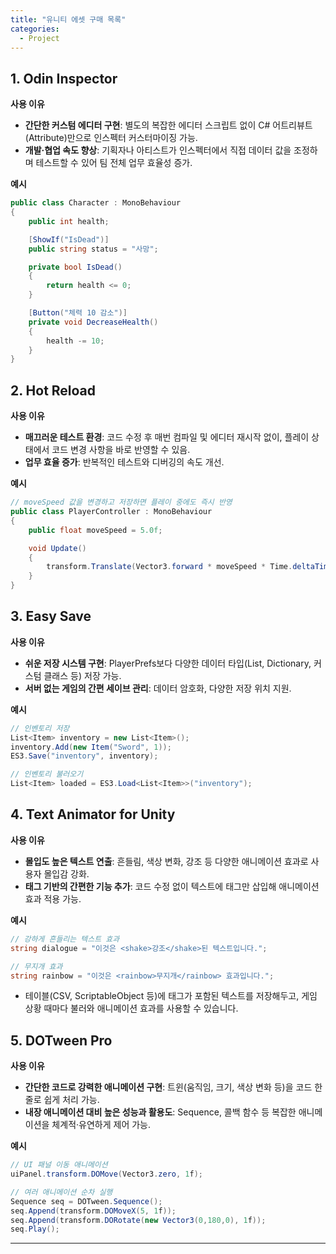 ```yaml
---
title: "유니티 에셋 구매 목록"
categories:
  - Project
---
```


## 1. Odin Inspector

**사용 이유**
- **간단한 커스텀 에디터 구현**: 별도의 복잡한 에디터 스크립트 없이 C# 어트리뷰트(Attribute)만으로 인스펙터 커스터마이징 가능.
- **개발·협업 속도 향상**: 기획자나 아티스트가 인스펙터에서 직접 데이터 값을 조정하며 테스트할 수 있어 팀 전체 업무 효율성 증가.

**예시**
```csharp
public class Character : MonoBehaviour
{
    public int health;

    [ShowIf("IsDead")]
    public string status = "사망";

    private bool IsDead()
    {
        return health <= 0;
    }

    [Button("체력 10 감소")]
    private void DecreaseHealth()
    {
        health -= 10;
    }
}
```

## 2. Hot Reload

**사용 이유**
- **매끄러운 테스트 환경**: 코드 수정 후 매번 컴파일 및 에디터 재시작 없이, 플레이 상태에서 코드 변경 사항을 바로 반영할 수 있음.
- **업무 효율 증가**: 반복적인 테스트와 디버깅의 속도 개선.

**예시**
```csharp
// moveSpeed 값을 변경하고 저장하면 플레이 중에도 즉시 반영
public class PlayerController : MonoBehaviour
{
    public float moveSpeed = 5.0f;

    void Update()
    {
        transform.Translate(Vector3.forward * moveSpeed * Time.deltaTime);
    }
}
```

## 3. Easy Save

**사용 이유**
- **쉬운 저장 시스템 구현**: PlayerPrefs보다 다양한 데이터 타입(List, Dictionary, 커스텀 클래스 등) 저장 가능.
- **서버 없는 게임의 간편 세이브 관리**: 데이터 암호화, 다양한 저장 위치 지원.

**예시**
```csharp
// 인벤토리 저장
List<Item> inventory = new List<Item>();
inventory.Add(new Item("Sword", 1));
ES3.Save("inventory", inventory);

// 인벤토리 불러오기
List<Item> loaded = ES3.Load<List<Item>>("inventory");
```

## 4. Text Animator for Unity

**사용 이유**
- **몰입도 높은 텍스트 연출**: 흔들림, 색상 변화, 강조 등 다양한 애니메이션 효과로 사용자 몰입감 강화.
- **태그 기반의 간편한 기능 추가**: 코드 수정 없이 텍스트에 태그만 삽입해 애니메이션 효과 적용 가능.

**예시**
```csharp
// 강하게 흔들리는 텍스트 효과
string dialogue = "이것은 <shake>강조</shake>된 텍스트입니다.";

// 무지개 효과
string rainbow = "이것은 <rainbow>무지개</rainbow> 효과입니다.";
```
- 테이블(CSV, ScriptableObject 등)에 태그가 포함된 텍스트를 저장해두고, 게임 상황 때마다 불러와 애니메이션 효과를 사용할 수 있습니다.

## 5. DOTween Pro

**사용 이유**
- **간단한 코드로 강력한 애니메이션 구현**: 트윈(움직임, 크기, 색상 변화 등)을 코드 한 줄로 쉽게 처리 가능.
- **내장 애니메이션 대비 높은 성능과 활용도**: Sequence, 콜백 함수 등 복잡한 애니메이션을 체계적·유연하게 제어 가능.

**예시**
```csharp
// UI 패널 이동 애니메이션
uiPanel.transform.DOMove(Vector3.zero, 1f);

// 여러 애니메이션 순차 실행
Sequence seq = DOTween.Sequence();
seq.Append(transform.DOMoveX(5, 1f));
seq.Append(transform.DORotate(new Vector3(0,180,0), 1f));
seq.Play();
```
---